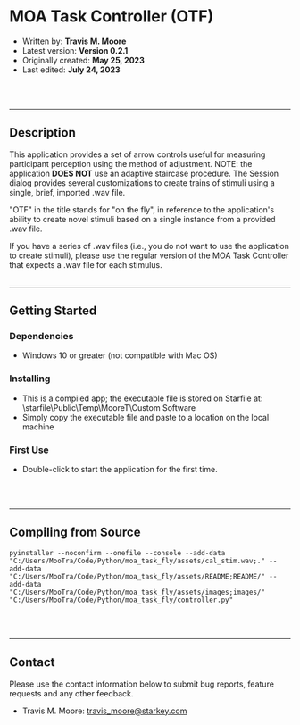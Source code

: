 # **MOA Task Controller (OTF)**

- Written by: **Travis M. Moore**
- Latest version: **Version 0.2.1**
- Originally created: **May 25, 2023**
- Last edited: **July 24, 2023**
<br>
<br>

---

## Description
This application provides a set of arrow controls useful for measuring participant perception using the method of adjustment. NOTE: the application <strong>DOES NOT</strong> use an adaptive staircase procedure. The Session dialog provides several customizations to create trains of stimuli using a single, brief, imported .wav file. 

"OTF" in the title stands for "on the fly", in reference to the application's ability to create novel stimuli based on a single instance from a provided .wav file.

If you have a series of .wav files (i.e., you do not want to use the application to create stimuli), please use the regular version of the MOA Task Controller that expects a .wav file for each stimulus.
<br>
<br>

---

## Getting Started

### Dependencies

- Windows 10 or greater (not compatible with Mac OS)

### Installing

- This is a compiled app; the executable file is stored on Starfile at: \\starfile\Public\Temp\MooreT\Custom Software
- Simply copy the executable file and paste to a location on the local machine

### First Use
- Double-click to start the application for the first time.
<br>
<br>

---

## Compiling from Source
```
pyinstaller --noconfirm --onefile --console --add-data "C:/Users/MooTra/Code/Python/moa_task_fly/assets/cal_stim.wav;." --add-data "C:/Users/MooTra/Code/Python/moa_task_fly/assets/README;README/" --add-data "C:/Users/MooTra/Code/Python/moa_task_fly/assets/images;images/"  "C:/Users/MooTra/Code/Python/moa_task_fly/controller.py"
```
<br>
<br>

---

## Contact
Please use the contact information below to submit bug reports, feature requests and any other feedback.

- Travis M. Moore: travis_moore@starkey.com
